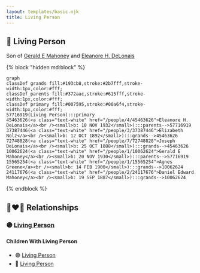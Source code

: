 ```yaml
---
layout: templates/basic.njk
title: Living Person
---
```

## 🔵 Living Person

Son of [Gerald E Mahoney](/people/1/10062624) and [Eleanore H. DeLonais](/people/4/45463626)

{% block "hidden md:block" %}
```mermaid
graph
classDef grands fill:#193cb8,stroke:#2b7fff,stroke-width:1px,color:#fff;
classDef parents fill:#372aac,stroke:#615fff,stroke-width:1px,color:#fff;
classDef primary fill:#007595,stroke:#00a6f4,stroke-width:1px,color:#fff;
57716919(Living Person):::primary
45463626(<a class="text-white" href="/people/4/45463626">Eleanore H. DeLonais</a><br /><small>b: 10 NOV 1932</small>):::parents-->57716919
37387446(<a class="text-white" href="/people/3/37387446">Elizabeth Nolz</a><br /><small>b: 12 OCT 1892</small>):::grands-->45463626
72748828(<a class="text-white" href="/people/7/72748828">Joseph DeLonais</a><br /><small>b: 25 OCT 1888</small>):::grands-->45463626
10062624(<a class="text-white" href="/people/1/10062624">Gerald E Mahoney</a><br /><small>b: 20 NOV 1930</small>):::parents-->57716919
15565254(<a class="text-white" href="/people/1/15565254">Agnes Greene</a><br /><small>b: 14 FEB 1900</small>):::grands-->10062624
24117676(<a class="text-white" href="/people/2/24117676">Daniel Edward Mahoney</a><br /><small>b: 19 SEP 1887</small>):::grands-->10062624
```
{% endblock %}

## 👩‍❤️‍👨 Relationships

### 🟣 [Living Person](/people/3/31854954)

#### Children With Living Person
* 🟣 [Living Person](/people/3/30776424)
* 🔵 [Living Person](/people/3/32171204)